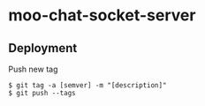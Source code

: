 # moo-chat-socket-server

## Deployment
Push new tag
```
$ git tag -a [semver] -m "[description]"
$ git push --tags
```
